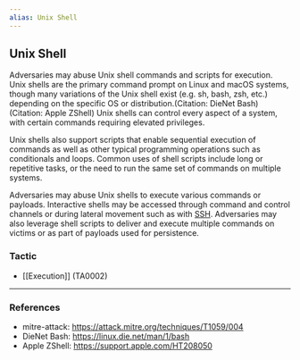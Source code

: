 ```yaml
---
alias: Unix Shell
---
```


## Unix Shell

Adversaries may abuse Unix shell commands and scripts for execution. Unix shells are the primary command prompt on Linux and macOS systems, though many variations of the Unix shell exist (e.g. sh, bash, zsh, etc.) depending on the specific OS or distribution.(Citation: DieNet Bash)(Citation: Apple ZShell) Unix shells can control every aspect of a system, with certain commands requiring elevated privileges.

Unix shells also support scripts that enable sequential execution of commands as well as other typical programming operations such as conditionals and loops. Common uses of shell scripts include long or repetitive tasks, or the need to run the same set of commands on multiple systems.

Adversaries may abuse Unix shells to execute various commands or payloads. Interactive shells may be accessed through command and control channels or during lateral movement such as with [SSH](https://attack.mitre.org/techniques/T1021/004). Adversaries may also leverage shell scripts to deliver and execute multiple commands on victims or as part of payloads used for persistence.


### Tactic

- [[Execution]] (TA0002)


---
### References

- mitre-attack: https://attack.mitre.org/techniques/T1059/004
- DieNet Bash: https://linux.die.net/man/1/bash
- Apple ZShell: https://support.apple.com/HT208050
